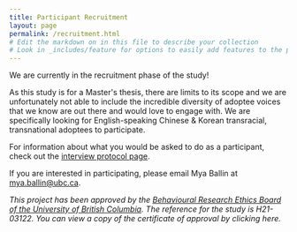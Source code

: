 ```yaml
---
title: Participant Recruitment
layout: page
permalink: /recruitment.html
# Edit the markdown on in this file to describe your collection
# Look in _includes/feature for options to easily add features to the page
---
```


We are currently in the recruitment phase of the study!

As this study is for a Master's thesis, there are limits to its scope and we are unfortunately not able to include the incredible diversity of adoptee voices that we know are out there and would love to engage with. We are specifically looking for English-speaking Chinese & Korean transracial, transnational adoptees to participate.

For information about what you would be asked to do as a participant, check out the <a href="https://adoption-records.mxballin.com/protocol.html">interview protocol page</a>.

If you are interested in participating, please email Mya Ballin at <a href="mailto:mya.ballin@ubc.ca">mya.ballin@ubc.ca</a>.

<em>This project has been approved by the <a href="https://ethics.research.ubc.ca/behavioural-research-ethics">Behavioural Research Ethics Board of the University of British Columbia</a>. The reference for the study is H21-03122. You can view a copy of the certificate of approval by clicking here.</em>